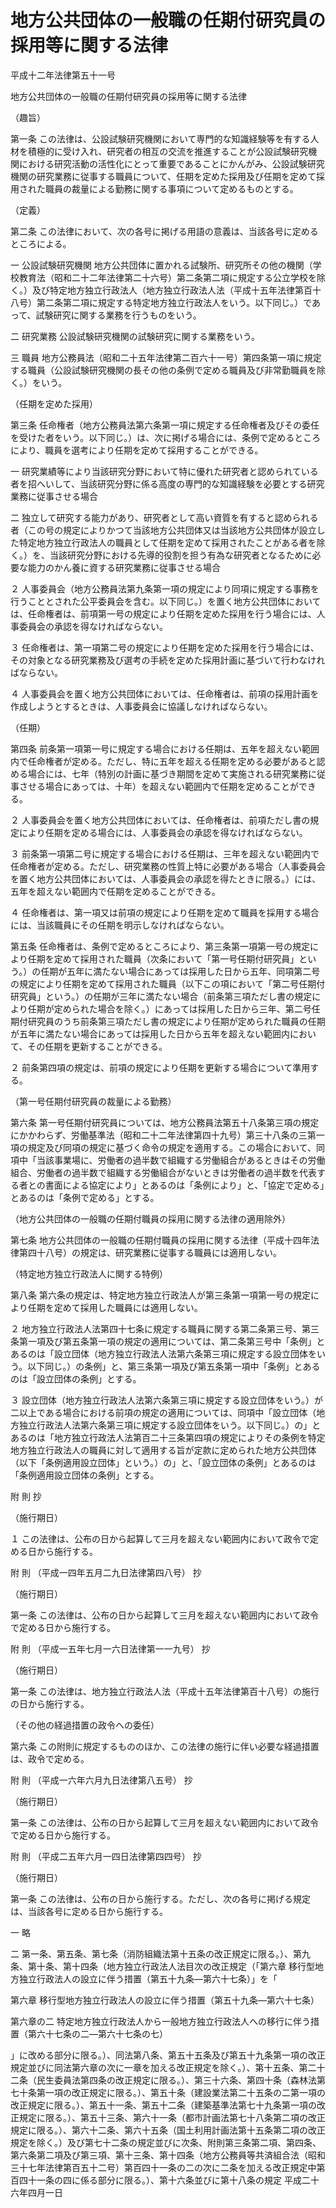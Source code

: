 # 地方公共団体の一般職の任期付研究員の採用等に関する法律

平成十二年法律第五十一号

地方公共団体の一般職の任期付研究員の採用等に関する法律

（趣旨）

第一条 この法律は、公設試験研究機関において専門的な知識経験等を有する人材を積極的に受け入れ、研究者の相互の交流を推進することが公設試験研究機関における研究活動の活性化にとって重要であることにかんがみ、公設試験研究機関の研究業務に従事する職員について、任期を定めた採用及び任期を定めて採用された職員の裁量による勤務に関する事項について定めるものとする。

（定義）

第二条 この法律において、次の各号に掲げる用語の意義は、当該各号に定めるところによる。

一 公設試験研究機関 地方公共団体に置かれる試験所、研究所その他の機関（学校教育法（昭和二十二年法律第二十六号）第二条第二項に規定する公立学校を除く。）及び特定地方独立行政法人（地方独立行政法人法（平成十五年法律第百十八号）第二条第二項に規定する特定地方独立行政法人をいう。以下同じ。）であって、試験研究に関する業務を行うものをいう。

二 研究業務 公設試験研究機関の試験研究に関する業務をいう。

三 職員 地方公務員法（昭和二十五年法律第二百六十一号）第四条第一項に規定する職員（公設試験研究機関の長その他の条例で定める職員及び非常勤職員を除く。）をいう。

（任期を定めた採用）

第三条 任命権者（地方公務員法第六条第一項に規定する任命権者及びその委任を受けた者をいう。以下同じ。）は、次に掲げる場合には、条例で定めるところにより、職員を選考により任期を定めて採用することができる。

一 研究業績等により当該研究分野において特に優れた研究者と認められている者を招へいして、当該研究分野に係る高度の専門的な知識経験を必要とする研究業務に従事させる場合

二 独立して研究する能力があり、研究者として高い資質を有すると認められる者（この号の規定によりかつて当該地方公共団体又は当該地方公共団体が設立した特定地方独立行政法人の職員として任期を定めて採用されたことがある者を除く。）を、当該研究分野における先導的役割を担う有為な研究者となるために必要な能力のかん養に資する研究業務に従事させる場合

２ 人事委員会（地方公務員法第九条第一項の規定により同項に規定する事務を行うこととされた公平委員会を含む。以下同じ。）を置く地方公共団体においては、任命権者は、前項第一号の規定により任期を定めた採用を行う場合には、人事委員会の承認を得なければならない。

３ 任命権者は、第一項第二号の規定により任期を定めた採用を行う場合には、その対象となる研究業務及び選考の手続を定めた採用計画に基づいて行わなければならない。

４ 人事委員会を置く地方公共団体においては、任命権者は、前項の採用計画を作成しようとするときは、人事委員会に協議しなければならない。

（任期）

第四条 前条第一項第一号に規定する場合における任期は、五年を超えない範囲内で任命権者が定める。ただし、特に五年を超える任期を定める必要があると認める場合には、七年（特別の計画に基づき期間を定めて実施される研究業務に従事させる場合にあっては、十年）を超えない範囲内で任期を定めることができる。

２ 人事委員会を置く地方公共団体においては、任命権者は、前項ただし書の規定により任期を定める場合には、人事委員会の承認を得なければならない。

３ 前条第一項第二号に規定する場合における任期は、三年を超えない範囲内で任命権者が定める。ただし、研究業務の性質上特に必要がある場合（人事委員会を置く地方公共団体においては、人事委員会の承認を得たときに限る。）には、五年を超えない範囲内で任期を定めることができる。

４ 任命権者は、第一項又は前項の規定により任期を定めて職員を採用する場合には、当該職員にその任期を明示しなければならない。

第五条 任命権者は、条例で定めるところにより、第三条第一項第一号の規定により任期を定めて採用された職員（次条において「第一号任期付研究員」という。）の任期が五年に満たない場合にあっては採用した日から五年、同項第二号の規定により任期を定めて採用された職員（以下この項において「第二号任期付研究員」という。）の任期が三年に満たない場合（前条第三項ただし書の規定により任期が定められた場合を除く。）にあっては採用した日から三年、第二号任期付研究員のうち前条第三項ただし書の規定により任期が定められた職員の任期が五年に満たない場合にあっては採用した日から五年を超えない範囲内において、その任期を更新することができる。

２ 前条第四項の規定は、前項の規定により任期を更新する場合について準用する。

（第一号任期付研究員の裁量による勤務）

第六条 第一号任期付研究員については、地方公務員法第五十八条第三項の規定にかかわらず、労働基準法（昭和二十二年法律第四十九号）第三十八条の三第一項の規定及び同項の規定に基づく命令の規定を適用する。この場合において、同項中「当該事業場に、労働者の過半数で組織する労働組合があるときはその労働組合、労働者の過半数で組織する労働組合がないときは労働者の過半数を代表する者との書面による協定により」とあるのは「条例により」と、「協定で定める」とあるのは「条例で定める」とする。

（地方公共団体の一般職の任期付職員の採用に関する法律の適用除外）

第七条 地方公共団体の一般職の任期付職員の採用に関する法律（平成十四年法律第四十八号）の規定は、研究業務に従事する職員には適用しない。

（特定地方独立行政法人に関する特例）

第八条 第六条の規定は、特定地方独立行政法人が第三条第一項第一号の規定により任期を定めて採用した職員には適用しない。

２ 地方独立行政法人法第四十七条に規定する職員に関する第二条第三号、第三条第一項及び第五条第一項の規定の適用については、第二条第三号中「条例」とあるのは「設立団体（地方独立行政法人法第六条第三項に規定する設立団体をいう。以下同じ。）の条例」と、第三条第一項及び第五条第一項中「条例」とあるのは「設立団体の条例」とする。

３ 設立団体（地方独立行政法人法第六条第三項に規定する設立団体をいう。）が二以上である場合における前項の規定の適用については、同項中「設立団体（地方独立行政法人法第六条第三項に規定する設立団体をいう。以下同じ。）の」とあるのは「地方独立行政法人法第百二十三条第四項の規定によりその条例を特定地方独立行政法人の職員に対して適用する旨が定款に定められた地方公共団体（以下「条例適用設立団体」という。）の」と、「設立団体の条例」とあるのは「条例適用設立団体の条例」とする。

附 則 抄

（施行期日）

１ この法律は、公布の日から起算して三月を超えない範囲内において政令で定める日から施行する。

附 則 （平成一四年五月二九日法律第四八号） 抄

（施行期日）

第一条 この法律は、公布の日から起算して三月を超えない範囲内において政令で定める日から施行する。

附 則 （平成一五年七月一六日法律第一一九号） 抄

（施行期日）

第一条 この法律は、地方独立行政法人法（平成十五年法律第百十八号）の施行の日から施行する。

（その他の経過措置の政令への委任）

第六条 この附則に規定するもののほか、この法律の施行に伴い必要な経過措置は、政令で定める。

附 則 （平成一六年六月九日法律第八五号） 抄

（施行期日）

第一条 この法律は、公布の日から起算して三月を超えない範囲内において政令で定める日から施行する。

附 則 （平成二五年六月一四日法律第四四号） 抄

（施行期日）

第一条 この法律は、公布の日から施行する。ただし、次の各号に掲げる規定は、当該各号に定める日から施行する。

一 略

二 第一条、第五条、第七条（消防組織法第十五条の改正規定に限る。）、第九条、第十条、第十四条（地方独立行政法人法目次の改正規定（「第六章 移行型地方独立行政法人の設立に伴う措置（第五十九条―第六十七条）」を「 

第六章 移行型地方独立行政法人の設立に伴う措置（第五十九条―第六十七条）

第六章の二 特定地方独立行政法人から一般地方独立行政法人への移行に伴う措置（第六十七条の二―第六十七条の七）

」に改める部分に限る。）、同法第八条、第五十五条及び第五十九条第一項の改正規定並びに同法第六章の次に一章を加える改正規定を除く。）、第十五条、第二十二条（民生委員法第四条の改正規定に限る。）、第三十六条、第四十条（森林法第七十条第一項の改正規定に限る。）、第五十条（建設業法第二十五条の二第一項の改正規定に限る。）、第五十一条、第五十二条（建築基準法第七十九条第一項の改正規定に限る。）、第五十三条、第六十一条（都市計画法第七十八条第二項の改正規定に限る。）、第六十二条、第六十五条（国土利用計画法第十五条第二項の改正規定を除く。）及び第七十二条の規定並びに次条、附則第三条第二項、第四条、第六条第二項及び第三項、第十三条、第十四条（地方公務員等共済組合法（昭和三十七年法律第百五十二号）第百四十一条の二の次に二条を加える改正規定中第百四十一条の四に係る部分に限る。）、第十六条並びに第十八条の規定 平成二十六年四月一日
